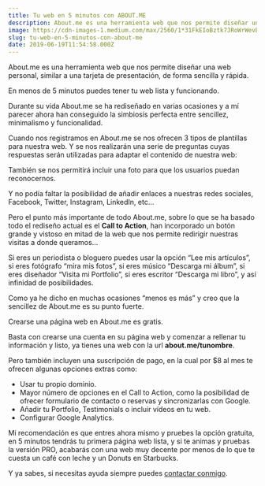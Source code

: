 ```yaml
---
title: Tu web en 5 minutos con ABOUT.ME
description: About.me es una herramienta web que nos permite diseñar una web personal, similar a una tarjeta de presentación, de forma sencilla y…
image: https://cdn-images-1.medium.com/max/2560/1*31FkEIoBztk7JRoWrWevBw.png
slug: tu-web-en-5-minutos-con-about-me
date: 2019-06-19T11:54:58.000Z
---
```


About.me es una herramienta web que nos permite diseñar una web personal, similar a una tarjeta de presentación, de forma sencilla y rápida.

En menos de 5 minutos puedes tener tu web lista y funcionando.

Durante su vida About.me se ha rediseñado en varias ocasiones y a mí parecer ahora han conseguido la simbiosis perfecta entre sencillez, minimalismo y funcionalidad.

Cuando nos registramos en About.me se nos ofrecen 3 tipos de plantillas para nuestra web.
Y se nos realizarán una serie de preguntas cuyas respuestas serán utilizadas para adaptar el contenido de nuestra web:

También se nos permitirá incluir una foto para que los usuarios puedan reconocernos.

Y no podía faltar la posibilidad de añadir enlaces a nuestras redes sociales, Facebook, Twitter, Instagram, LinkedIn, etc…

Pero el punto más importante de todo About.me, sobre lo que se ha basado todo el rediseño actual es el **Call to Action**, han incorporado un botón grande y vistoso en mitad de la web que nos permite redirigir nuestras visitas a donde queramos…

Si eres un periodista o bloguero puedes usar la opción “Lee mis artículos”, si eres fotógrafo “mira mis fotos”, si eres músico “Descarga mi álbum”, si eres diseñador “Visita mi Portfolio”, si eres escritor “Descarga mi libro”, y así infinidad de posibilidades.

Como ya he dicho en muchas ocasiones “menos es más” y creo que la sencillez de About.me es su punto fuerte.

Crearse una página web en About.me es gratis.

Basta con crearse una cuenta en su página web y comenzar a rellenar tu información y listo, ya tienes una web con la url **about.me/tunombre**.

Pero también incluyen una suscripción de pago, en la cual por $8 al mes te ofrecen algunas opciones extras como:

- Usar tu propio dominio.
- Mayor número de opciones en el Call to Action, como la posibilidad de ofrecer formulario de contacto o reservas y sincronizarlas con Google.
- Añadir tu Portfolio, Testimonials o incluir vídeos en tu web.
- Configurar Google Analytics.

Mi recomendación es que entres ahora mismo y pruebes la opción gratuita, en 5 minutos tendrás tu primera página web lista, y si te animas y pruebas la versión PRO, acabarás con una web muy decente por menos de lo que te cuesta un café con leche y un Donuts en Starbucks.

Y ya sabes, si necesitas ayuda siempre puedes [contactar conmigo](https://ajra.es/contactar/).
